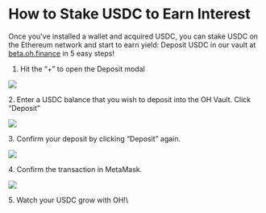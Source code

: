 # How to Stake USDC to Earn Interest

Once you've installed a wallet and acquired USDC, you can stake USDC on the Ethereum network and start to earn yield: Deposit USDC in our vault at [beta.oh.finance](https://beta.oh.finance) in 5 easy steps!

1. Hit the “+” to open the Deposit modal

![](https://miro.medium.com/max/700/1\*rlDlnVF07GR5QCYHN94pZA.png)

2\. Enter a USDC balance that you wish to deposit into the OH Vault. Click “Deposit”

![](https://miro.medium.com/max/700/1\*GWoV3W53-NsGzGzo7TaXkg.png)

3\. Confirm your deposit by clicking “Deposit” again.

![](https://miro.medium.com/max/700/1\*oXG-NhH6tJmULigych1qLQ.png)

4\. Confirm the transaction in MetaMask.

![](https://miro.medium.com/max/517/1\*5AO3aMT4OT8QeHz49s9fsQ.png)

5\. Watch your USDC grow with OH!\
